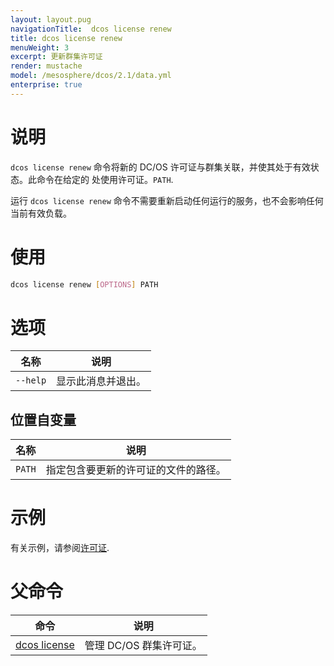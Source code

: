 ```yaml
---
layout: layout.pug
navigationTitle:  dcos license renew
title: dcos license renew
menuWeight: 3
excerpt: 更新群集许可证
render: mustache
model: /mesosphere/dcos/2.1/data.yml
enterprise: true
---
```


# 说明
`dcos license renew` 命令将新的 DC/OS 许可证与群集关联，并使其处于有效状态。此命令在给定的  处使用许可证。`PATH`.

运行 `dcos license renew` 命令不需要重新启动任何运行的服务，也不会影响任何当前有效负载。

# 使用

```bash
dcos license renew [OPTIONS] PATH
```

# 选项

| 名称 | 说明 |
|---------|-------------|
| `--help`   | 显示此消息并退出。|


## 位置自变量

| 名称 | 说明 |
|--------|-------------|
| `PATH` | 指定包含要更新的许可证的文件的路径。 |



# 示例
有关示例，请参阅[许可证](/mesosphere/dcos/cn/2.1/administering-clusters/licenses/).

# 父命令

| 命令 | 说明 |
|---------|-------------|
| [dcos license](../../dcos-license/) | 管理 DC/OS 群集许可证。 |
